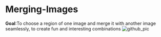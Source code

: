 # Merging-Images
**Goal**:To choose a region of one image and merge it with another image seamlessly, to create fun and interesting combinations 
![github_pic](https://user-images.githubusercontent.com/70597312/103101628-89474c80-463e-11eb-883e-62ec723284e7.PNG)

